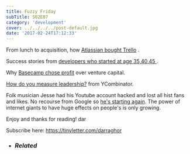 ```yaml
---
title: Fuzzy Friday
subTitle: S02E07
category: 'development'
cover: ../../../../post-default.jpg
date: '2017-02-24T17:12:33'
---
```


From lunch to acquisition, how [Atlassian bought Trello][2] .

Success stories from [developers who started at age 35,40,45 ][3].

<!-- end excerpt -->

Why [Basecamp chose profit][4] over venture capital.

[How do you measure leadership?][5] from YCombinator.

Folk musician Jesse had his Youtube account hacked and lost all hist fans and likes. No recourse from Google so [he's starting again][6]. The power of internet giants to have huge effects on people's is only growing.

Enjoy and thanks for reading!
dar

Subscribe here: https://tinyletter.com/darraghor

- ### _Related_

[1]: http://gallery.tinyletterapp.com/1e5cf15292dc97882321c18990722135838340f4/images/e83fd11d-a1ea-47b5-84ad-7f5939909723.png
[2]: https://techcrunch.com/2017/02/21/how-atlassian-bought-trello/
[3]: https://belitsoft.com/php-development-services/its-not-too-late-become-software-developer-after-age-35-40-or-50-top-10-true-great-success-stories
[4]: https://m.signalvnoise.com/why-we-choose-profit-e511efc4dcb9#.m74nfefwa
[5]: https://blog.ycombinator.com/how-do-you-measure-leadership/
[6]: https://www.youtube.com/watch?v=87_TOuYDigk
